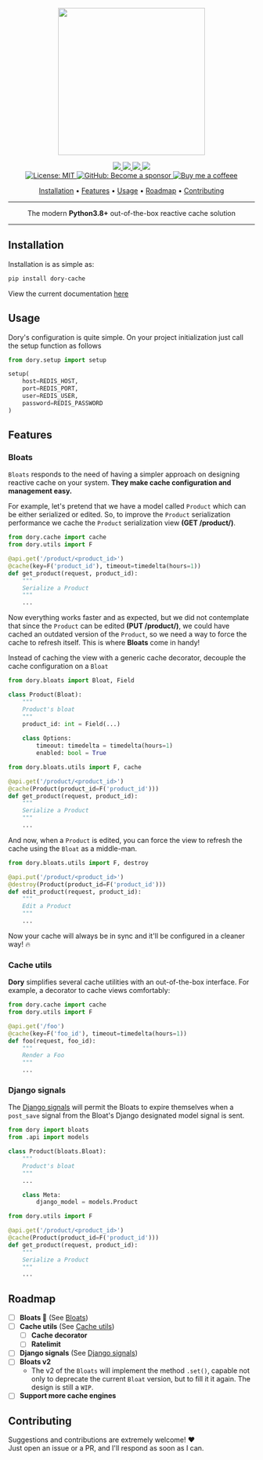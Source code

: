 <p align="center">
    <img src="https://user-images.githubusercontent.com/55748056/172958283-fa9b17c3-16a5-49e7-9a12-3d33dc5b6f6d.png" width="300">
</p>

<p align="center">
  <a href="https://github.com/sorenrife/dory/actions/workflows/deploy.yaml">
    <img src="https://github.com/sorenrife/dory/actions/workflows/deploy.yaml/badge.svg">
  </a>
  <a href="https://codecov.io/gh/sorenrife/dory">
    <img src="https://codecov.io/gh/sorenrife/dory/branch/master/graph/badge.svg?token=72DJGGO049"/>
  </a>
  <a href="https://pypi.python.org/pypi/dory-cache/">
    <img src="https://img.shields.io/pypi/v/dory-cache.svg?color=blue">
  </a>
  <a>
      <img src="https://img.shields.io/pypi/pyversions/dory-cache.svg?color=blue">
  </a>
  <br/>
  <a href="https://github.com/sorenrife/dory/blob/main/LICENSE.md">
    <img src="https://img.shields.io/badge/License-MIT-lightgrey.svg"
         alt="License: MIT">
  </a>
  <a href="https://github.com/sponsors/sorenrife">
    <img src="https://img.shields.io/badge/GitHub-Become a sponsor-orange.svg"
         alt="GitHub: Become a sponsor">
  </a>
  <a href="https://www.buymeacoffee.com/sorenrife">
    <img src="https://img.shields.io/badge/-buy_me_a%C2%A0coffee-gray?logo=buy-me-a-coffee"
         alt="Buy me a coffeee">
  </a>
</p>

<p align="center">
  <a href="#installation">Installation</a>
  • <a href="#features">Features</a>
  • <a href="README.md#usage">Usage</a>
  • <a href="#roadmap">Roadmap</a>
  • <a href="#contributing">Contributing</a>
</p>

-----------------------

<p align="center">
The modern <b>Python3.8+</b> out-of-the-box reactive cache solution
</p>

-----------------------

## Installation

Installation is as simple as:

```bash
pip install dory-cache
```

View the current documentation [here](https://sorenrife.gitbook.io/dory/)

## Usage

Dory's configuration is quite simple. On your project initialization just
call the setup function as follows

```python
from dory.setup import setup

setup(
    host=REDIS_HOST,
    port=REDIS_PORT,
    user=REDIS_USER,
    password=REDIS_PASSWORD
)
```


## Features

### Bloats

`Bloats` responds to the need of having a simpler approach on designing reactive cache on your system.
**They make cache configuration and management easy.**

For example, let's pretend that we have a model called `Product` which can be either serialized or edited. So, to improve the `Product` serialization performance we cache the `Product` serialization view **(GET /product/<id>)**.

```python
from dory.cache import cache
from dory.utils import F

@api.get('/product/<product_id>')
@cache(key=F('product_id'), timeout=timedelta(hours=1))
def get_product(request, product_id):
    """
    Serialize a Product
    """
    ...
```

Now everything works faster and as expected, but we did not contemplate that since the `Product` can be edited **(PUT /product/<id>)**, we could have cached an outdated version of the `Product`, so we need a way to force the cache to refresh itself. This is where **Bloats** come in handy!

Instead of caching the view with a generic cache decorator, decouple the cache configuration on a `Bloat`

```python
from dory.bloats import Bloat, Field

class Product(Bloat):
    """
    Product's bloat
    """
    product_id: int = Field(...)
    
    class Options:
        timeout: timedelta = timedelta(hours=1)
        enabled: bool = True
```

```python
from dory.bloats.utils import F, cache

@api.get('/product/<product_id>')
@cache(Product(product_id=F('product_id')))
def get_product(request, product_id):
    """
    Serialize a Product
    """
    ...
```

And now, when a `Product` is edited, you can force the view to refresh the cache using the `Bloat` as a middle-man.

```python
from dory.bloats.utils import F, destroy

@api.put('/product/<product_id>')
@destroy(Product(product_id=F('product_id')))
def edit_product(request, product_id):
    """
    Edit a Product
    """
    ...
```

Now your cache will always be in sync and it'll be configured in a cleaner way! 🔥

### Cache utils

**Dory** simplifies several cache utilities with an out-of-the-box interface. For example, a decorator to cache views comfortably:

```python
from dory.cache import cache
from dory.utils import F

@api.get('/foo')
@cache(key=F('foo_id'), timeout=timedelta(hours=1))
def foo(request, foo_id):
    """
    Render a Foo
    """
    ...
```

### Django signals

The [Django signals](https://docs.djangoproject.com/en/stable/ref/signals/) will permit the Bloats to expire themselves when a `post_save` signal from the Bloat's Django designated model signal is sent.

```python
from dory import bloats
from .api import models

class Product(bloats.Bloat):
    """
    Product's bloat
    """
    ...

    class Meta:
        django_model = models.Product
```

```python
from dory.utils import F

@api.get('/product/<product_id>')
@cache(Product(product_id=F('product_id')))
def get_product(request, product_id):
    """
    Serialize a Product
    """
    ...
```

## Roadmap

- [ ] **Bloats 🐡** (See [Bloats](#Bloats))
- [ ] **Cache utils** (See [Cache utils](#Cache-utils))
    - [ ] **Cache decorator**   
    - [ ] **Ratelimit**
- [ ] **Django signals** (See [Django signals](#Django-signals))
- [ ] **Bloats v2**
    - The v2 of the `Bloats` will implement the method `.set()`, capable not only to deprecate the current `Bloat` version, but to fill it it again. The design is still a `WIP`.
- [ ] **Support more cache engines**

## Contributing

Suggestions and contributions are extremely welcome! ❤️  
Just open an issue or a PR, and I'll respond as soon as I can.
